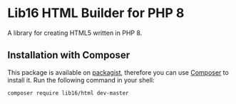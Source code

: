 # Lib16 HTML Builder for PHP 8
A library for creating HTML5 written in PHP 8.

## Installation with Composer
This package is available on [packagist](https://packagist.org/packages/lib16/html),
therefore you can use [Composer](https://getcomposer.org) to install it.
Run the following command in your shell:

```
composer require lib16/html dev-master
```